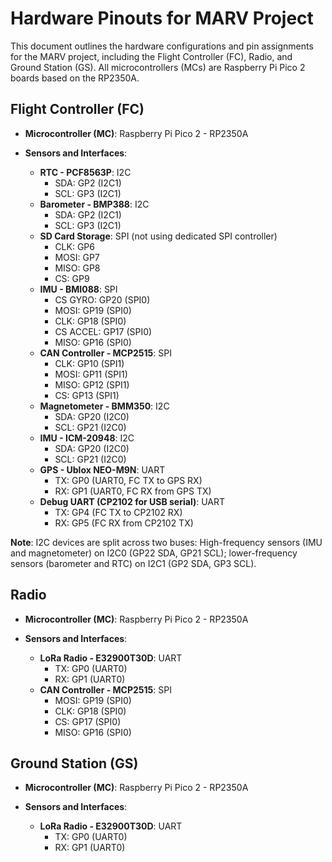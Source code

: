 # Hardware Pinouts for MARV Project

This document outlines the hardware configurations and pin assignments for the MARV project, including the Flight Controller (FC), Radio, and Ground Station (GS). All microcontrollers (MCs) are Raspberry Pi Pico 2 boards based on the RP2350A.

## Flight Controller (FC)

- **Microcontroller (MC)**: Raspberry Pi Pico 2 - RP2350A

- **Sensors and Interfaces**:
  - **RTC - PCF8563P**: I2C
    - SDA: GP2 (I2C1)
    - SCL: GP3 (I2C1)
  - **Barometer - BMP388**: I2C
    - SDA: GP2 (I2C1)
    - SCL: GP3 (I2C1)
  - **SD Card Storage**: SPI (not using dedicated SPI controller)
    - CLK: GP6
    - MOSI: GP7
    - MISO: GP8
    - CS: GP9
  - **IMU - BMI088**: SPI
    - CS GYRO: GP20 (SPI0)
    - MOSI: GP19 (SPI0)
    - CLK: GP18 (SPI0)
    - CS ACCEL: GP17 (SPI0)
    - MISO: GP16 (SPI0)
  - **CAN Controller - MCP2515**: SPI
    - CLK: GP10 (SPI1)
    - MOSI: GP11 (SPI1)
    - MISO: GP12 (SPI1)
    - CS: GP13 (SPI1)
  - **Magnetometer - BMM350**: I2C
    - SDA: GP20 (I2C0)
    - SCL: GP21 (I2C0)
  - **IMU - ICM-20948**: I2C
    - SDA: GP20 (I2C0)
    - SCL: GP21 (I2C0)
  - **GPS - Ublox NEO-M9N**: UART
    - TX: GP0 (UART0, FC TX to GPS RX)
    - RX: GP1 (UART0, FC RX from GPS TX)
  - **Debug UART (CP2102 for USB serial)**: UART
    - TX: GP4 (FC TX to CP2102 RX)
    - RX: GP5 (FC RX from CP2102 TX)

**Note**: I2C devices are split across two buses: High-frequency sensors (IMU and magnetometer) on I2C0 (GP22 SDA, GP21 SCL); lower-frequency sensors (barometer and RTC) on I2C1 (GP2 SDA, GP3 SCL).

## Radio

- **Microcontroller (MC)**: Raspberry Pi Pico 2 - RP2350A

- **Sensors and Interfaces**:
  - **LoRa Radio - E32900T30D**: UART
    - TX: GP0 (UART0)
    - RX: GP1 (UART0)
  - **CAN Controller - MCP2515**: SPI
    - MOSI: GP19 (SPI0)
    - CLK: GP18 (SPI0)
    - CS: GP17 (SPI0)
    - MISO: GP16 (SPI0)

## Ground Station (GS)

- **Microcontroller (MC)**: Raspberry Pi Pico 2 - RP2350A

- **Sensors and Interfaces**:
  - **LoRa Radio - E32900T30D**: UART
    - TX: GP0 (UART0)
    - RX: GP1 (UART0)